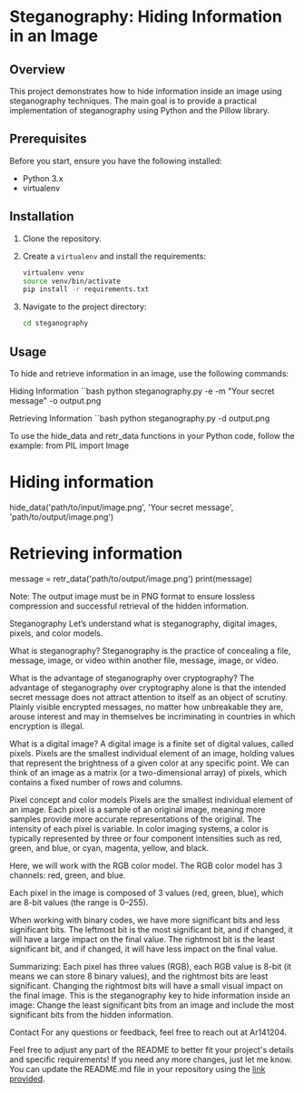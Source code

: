# Steganography: Hiding Information in an Image

## Overview
This project demonstrates how to hide information inside an image using steganography techniques. The main goal is to provide a practical implementation of steganography using Python and the Pillow library.

## Prerequisites
Before you start, ensure you have the following installed:
- Python 3.x
- virtualenv

## Installation

1. Clone the repository.
2. Create a `virtualenv` and install the requirements:

   ```bash
   virtualenv venv
   source venv/bin/activate
   pip install -r requirements.txt

3. Navigate to the project directory:
   ```bash
   cd steganography
## Usage
To hide and retrieve information in an image, use the following commands:

Hiding Information
``bash
python steganography.py -e -m "Your secret message" -o output.png

Retrieving Information
``bash
python steganography.py -d output.png

To use the hide_data and retr_data functions in your Python code, follow the example:
from PIL import Image

# Hiding information
hide_data('path/to/input/image.png', 'Your secret message', 'path/to/output/image.png')

# Retrieving information
message = retr_data('path/to/output/image.png')
print(message)

Note: The output image must be in PNG format to ensure lossless compression and successful retrieval of the hidden information.

Steganography
Let’s understand what is steganography, digital images, pixels, and color models.

What is steganography?
Steganography is the practice of concealing a file, message, image, or video within another file, message, image, or video.

What is the advantage of steganography over cryptography?
The advantage of steganography over cryptography alone is that the intended secret message does not attract attention to itself as an object of scrutiny. Plainly visible encrypted messages, no matter how unbreakable they are, arouse interest and may in themselves be incriminating in countries in which encryption is illegal.

What is a digital image?
A digital image is a finite set of digital values, called pixels. Pixels are the smallest individual element of an image, holding values that represent the brightness of a given color at any specific point. We can think of an image as a matrix (or a two-dimensional array) of pixels, which contains a fixed number of rows and columns.

Pixel concept and color models
Pixels are the smallest individual element of an image. Each pixel is a sample of an original image, meaning more samples provide more accurate representations of the original. The intensity of each pixel is variable. In color imaging systems, a color is typically represented by three or four component intensities such as red, green, and blue, or cyan, magenta, yellow, and black.

Here, we will work with the RGB color model. The RGB color model has 3 channels: red, green, and blue.

Each pixel in the image is composed of 3 values (red, green, blue), which are 8-bit values (the range is 0–255).

When working with binary codes, we have more significant bits and less significant bits. The leftmost bit is the most significant bit, and if changed, it will have a large impact on the final value. The rightmost bit is the least significant bit, and if changed, it will have less impact on the final value.

Summarizing: Each pixel has three values (RGB), each RGB value is 8-bit (it means we can store 8 binary values), and the rightmost bits are least significant. Changing the rightmost bits will have a small visual impact on the final image. This is the steganography key to hide information inside an image: Change the least significant bits from an image and include the most significant bits from the hidden information.

Contact
For any questions or feedback, feel free to reach out at Ar141204.

Feel free to adjust any part of the README to better fit your project's details and specific requirements! If you need any more changes, just let me know.
You can update the README.md file in your repository using the [link provided](https://github.com/Ar141204/stegnography/edit/main/README.md#L1C0-L30C140).
